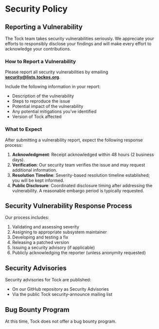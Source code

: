 # Security Policy

## Reporting a Vulnerability

The Tock team takes security vulnerabilities seriously. We appreciate your efforts to responsibly disclose your findings and will make every effort to acknowledge your contributions.

### How to Report a Vulnerability

Please report all security vulnerabilities by emailing **security@lists.tockos.org**.

Include the following information in your report:

- Description of the vulnerability
- Steps to reproduce the issue
- Potential impact of the vulnerability
- Any potential mitigations you've identified
- Version of Tock affected

### What to Expect

After submitting a vulnerability report, expect the following response process:

1. **Acknowledgment**: Receipt acknowledged within 48 hours (2 business days).
2. **Verification**: Our security team verifies the issue and may request additional information.
3. **Resolution Timeline**: Severity-based resolution timeline established; you will be kept informed.
4. **Public Disclosure**: Coordinated disclosure timing after addressing the vulnerability. A reasonable embargo period is typically requested.

## Security Vulnerability Response Process

Our process includes:

1. Validating and assessing severity
2. Assigning to appropriate subsystem maintainer
3. Developing and testing a fix
4. Releasing a patched version
5. Issuing a security advisory (if applicable)
6. Publicly acknowledging the reporter (unless anonymity requested)

## Security Advisories

Security advisories for Tock are published:

- On our GitHub repository as Security Advisories
- Via the public Tock security-announce mailing list

## Bug Bounty Program

At this time, Tock does not offer a bug bounty program.
